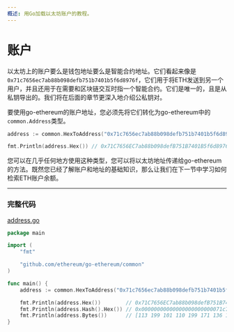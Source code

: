 ```yaml
---
概述: 用Go加载以太坊账户的教程。
---
```


# 账户

以太坊上的账户要么是钱包地址要么是智能合约地址。它们看起来像是`0x71c7656ec7ab88b098defb751b7401b5f6d8976f`，它们用于将ETH发送到另一个用户，并且还用于在需要和区块链交互时指一个智能合约。它们是唯一的，且是从私钥导出的。我们将在后面的章节更深入地介绍公私钥对。

要使用go-ethereum的账户地址，您必须先将它们转化为go-ethereum中的`common.Address`类型。

```go
address := common.HexToAddress("0x71c7656ec7ab88b098defb751b7401b5f6d8976f")

fmt.Println(address.Hex()) // 0x71C7656EC7ab88b098defB751B7401B5f6d8976F
```

您可以在几乎任何地方使用这种类型，您可以将以太坊地址传递给go-ethereum的方法。既然您已经了解账户和地址的基础知识，那么让我们在下一节中学习如何检索ETH账户余额。

---

### 完整代码

[address.go](https://github.com/miguelmota/ethereum-development-with-go-book/blob/master/code/address.go)

```go
package main

import (
	"fmt"

	"github.com/ethereum/go-ethereum/common"
)

func main() {
	address := common.HexToAddress("0x71c7656ec7ab88b098defb751b7401b5f6d8976f")

	fmt.Println(address.Hex())        // 0x71C7656EC7ab88b098defB751B7401B5f6d8976F
	fmt.Println(address.Hash().Hex()) // 0x00000000000000000000000071c7656ec7ab88b098defb751b7401b5f6d8976f
	fmt.Println(address.Bytes())      // [113 199 101 110 199 171 136 176 152 222 251 117 27 116 1 181 246 216 151 111]
}
```
